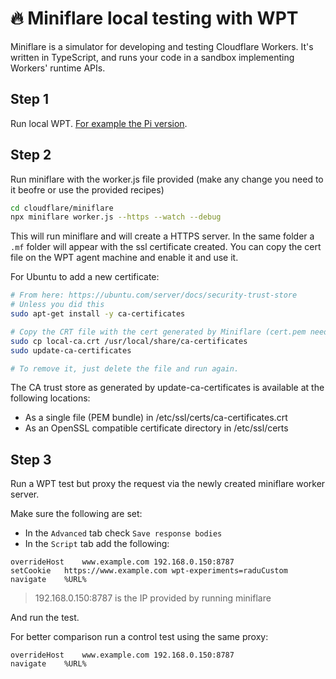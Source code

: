 # 🔥 Miniflare local testing with WPT

Miniflare is a simulator for developing and testing Cloudflare Workers. It's written in TypeScript, and runs your code in a sandbox implementing Workers' runtime APIs.

## Step 1

Run local WPT. [For example the Pi version](../../docs/wpt/wpt-agent-local-raspberrypi.md).

## Step 2

Run miniflare with the worker.js file provided (make any change you need to it beofre or use the provided recipes)

```bash
cd cloudflare/miniflare
npx miniflare worker.js --https --watch --debug
```

This will run miniflare and will create a HTTPS server. In the same folder a `.mf` folder will appear with the ssl certificate created.
You can copy the cert file on the WPT agent machine and enable it and use it.

For Ubuntu to add a new certificate:

```bash
# From here: https://ubuntu.com/server/docs/security-trust-store
# Unless you did this
sudo apt-get install -y ca-certificates

# Copy the CRT file with the cert generated by Miniflare (cert.pem needs to be renamed to cert.crt)
sudo cp local-ca.crt /usr/local/share/ca-certificates
sudo update-ca-certificates

# To remove it, just delete the file and run again.
```

The CA trust store as generated by update-ca-certificates is available at the following locations:

* As a single file (PEM bundle) in /etc/ssl/certs/ca-certificates.crt
* As an OpenSSL compatible certificate directory in /etc/ssl/certs

## Step 3

Run a WPT test but proxy the request via the newly created miniflare worker server.

Make sure the following are set:

- In the `Advanced` tab check `Save response bodies`
- In the `Script` tab add the following:

```
overrideHost	www.example.com	192.168.0.150:8787
setCookie	https://www.example.com	wpt-experiments=raduCustom
navigate	%URL%
```

> 192.168.0.150:8787 is the IP provided by running miniflare

And run the test.

For better comparison run a control test using the same proxy:

```
overrideHost	www.example.com	192.168.0.150:8787
navigate	%URL%
```